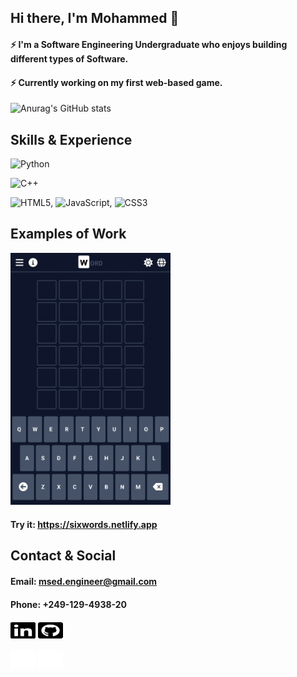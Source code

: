 ## Hi there, I'm Mohammed 👋
#### ⚡ I'm a Software Engineering Undergraduate who enjoys building different types of Software.
#### ⚡ Currently working on my first web-based game.
![Anurag's GitHub stats](https://github-readme-stats.vercel.app/api?username=mohammed-sed&show_icons=true&theme=radical)
<!-- [![Top Langs](https://github-readme-stats.vercel.app/api/top-langs/?username=mohammed-sed&layout=compact)](https://github.com/anuraghazra/github-readme-stats) -->


## Skills & Experience
![Python](https://img.shields.io/badge/python-3670A0?style=for-the-badge&logo=python&logoColor=ffdd54)

![C++](https://img.shields.io/badge/c++-%2300599C.svg?style=for-the-badge&logo=c%2B%2B&logoColor=white)

![HTML5](https://img.shields.io/badge/html5-%23E34F26.svg?style=for-the-badge&logo=html5&logoColor=white), ![JavaScript](https://img.shields.io/badge/javascript-%23323330.svg?style=for-the-badge&logo=javascript&logoColor=%23F7DF1E), ![CSS3](https://img.shields.io/badge/css3-%231572B6.svg?style=for-the-badge&logo=css3&logoColor=white)



## Examples of Work
<img src="https://github.com/mohammed-sed/mohammed-sed/blob/main/WORD.gif" width="256" />

#### Try it: https://sixwords.netlify.app



## Contact & Social
#### Email: msed.engineer@gmail.com
#### Phone: +249-129-4938-20

[<img src="https://github.com/mohammed-sed/mohammed-sed/blob/main/linkedin.svg" width="40" height="30" />](http://www.linkedin.com/in/msed#gh-light-mode-only)
[<img src="https://github.com/mohammed-sed/mohammed-sed/blob/main/github-square.svg" width="40" height="30" />](http://www.github.com/mohammed-sed#gh-light-mode-only)

[<img src="https://github.com/mohammed-sed/mohammed-sed/blob/main/linkedin-light.svg" fill="white" width="40" height="30" />](http://www.linkedin.com/in/msed#gh-dark-mode-only)
[<img src="https://github.com/mohammed-sed/mohammed-sed/blob/main/github-square-light.svg" width="40" height="30" />](http://www.github.com/mohammed-sed#gh-dark-mode-only)

